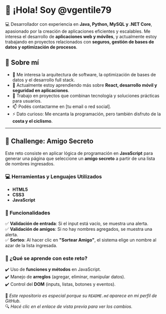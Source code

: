 # 👋 ¡Hola! Soy @vgentile79  

💻 Desarrollador con experiencia en **Java, Python, MySQL y .NET Core**, apasionado por la creación de aplicaciones eficientes y escalables. Me interesa el desarrollo de **aplicaciones web y móviles**, y actualmente estoy trabajando en proyectos relacionados con **seguros, gestión de bases de datos y optimización de procesos**.  

## 🚀 Sobre mí  
- 👀 Me interesa la arquitectura de software, la optimización de bases de datos y el desarrollo full stack.  
- 🌱 Actualmente estoy aprendiendo más sobre **React, desarrollo móvil y seguridad en aplicaciones**.  
- 💼 Trabajo en proyectos que combinan tecnología y soluciones prácticas para usuarios.  
- 📫 Podés contactarme en [tu email o red social].  
- ⚡ Dato curioso: Me encanta la programación, pero también disfruto de la **costa y el ciclismo**.  

---

## 🔎 Challenge: Amigo Secreto  
Este reto consiste en aplicar lógica de programación en **JavaScript** para generar una página que seleccione un **amigo secreto** a partir de una lista de nombres ingresados.  

### 💻 Herramientas y Lenguajes Utilizados  
- **HTML5**  
- **CSS3**  
- **JavaScript**  

### 📔 Funcionalidades  
✅ **Validación de entrada**: Si el input está vacío, se muestra una alerta.  
✅ **Validación de amigos**: Si no hay nombres agregados, se muestra una alerta.  
✅ **Sorteo**: Al hacer clic en **"Sortear Amigo"**, el sistema elige un nombre al azar de la lista ingresada.  

### 🎯 ¿Qué se aprende con este reto?  
✔️ Uso de **funciones y métodos** en JavaScript.  
✔️ Manejo de **arreglos** (agregar, eliminar, manipular datos).  
✔️ Control del **DOM** (inputs, listas, botones y eventos).  

📌 _Este repositorio es especial porque su `README.md` aparece en mi perfil de GitHub._  
🔍 _Hacé clic en el enlace de vista previa para ver los cambios._  
